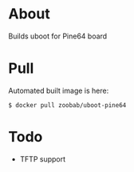 About
=====

Builds uboot for Pine64 board

Pull
====

Automated built image is here:

```
$ docker pull zoobab/uboot-pine64
```

Todo
====

* TFTP support
